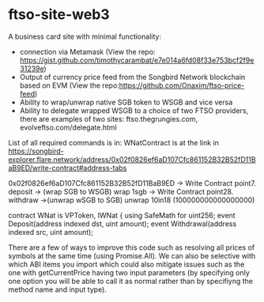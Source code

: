 # ftso-site-web3
A business card site with minimal functionality:

- connection via Metamask (View the repo: https://gist.github.com/timothycarambat/e7e014a6fd08f33e753bcf2f9e31239e)
- Output of currency price feed from the Songbird Network blockchain based on EVM (View the repo:https://github.com/Onaxim/ftso-price-feed)
- Ability to wrap/unwrap native SGB token to WSGB and vice versa
- Ability to delegate wrapped WSGB to a choice of two FTSO providers, there are examples of two sites: ftso.thegrungies.com, evolveftso.com/delegate.html

List of all required commands is in: WNatContract is at the link in https://songbird-explorer.flare.network/address/0x02f0826ef6aD107Cfc861152B32B52fD11BaB9ED/write-contract#address-tabs

0x02f0826ef6aD107Cfc861152B32B52fD11BaB9ED → Write Contract point7. deposit → (wrap SGB to WSGB) wrap 1sgb → Write Contract point28. withdraw →(unwrap wSGB to SGB) unwrap 10in18 (100000000000000000)

contract WNat is VPToken, IWNat { using SafeMath for uint256; event Deposit(address indexed dst, uint amount); event Withdrawal(address indexed src, uint amount);

There are a few of ways to improve this code such as resolving all prices of symbols at the same time (using Promise.All). We can also be selective with which ABI items you import which could also mitigate issues such as the one with getCurrentPrice having two input parameters (by specifying only one option you will be able to call it as normal rather than by specifiyng the method name and input type).

